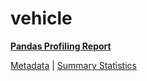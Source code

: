 # vehicle

[**Pandas Profiling Report**](https://epistasislab.github.io/pmlb/profile/vehicle.html)

[Metadata](metadata.yaml) | [Summary Statistics](summary_stats.tsv)

